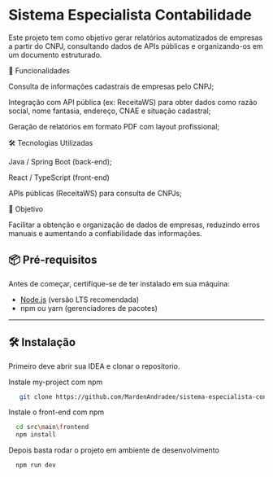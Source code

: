 
# Sistema Especialista Contabilidade

Este projeto tem como objetivo gerar relatórios automatizados de empresas a partir do CNPJ, consultando dados de APIs públicas e organizando-os em um documento estruturado.

🚀 Funcionalidades

Consulta de informações cadastrais de empresas pelo CNPJ;

Integração com API pública (ex: ReceitaWS) para obter dados como razão social, nome fantasia, endereço, CNAE e situação cadastral;

Geração de relatórios em formato PDF com layout profissional;


🛠️ Tecnologias Utilizadas

Java / Spring Boot (back-end);

React / TypeScript (front-end)

APIs públicas (ReceitaWS) para consulta de CNPJs;


📌 Objetivo

Facilitar a obtenção e organização de dados de empresas, reduzindo erros manuais e aumentando a confiabilidade das informações.



## 📦 Pré-requisitos
Antes de começar, certifique-se de ter instalado em sua máquina:
- [Node.js](https://nodejs.org/) (versão LTS recomendada)
- npm ou yarn (gerenciadores de pacotes)

---

## 🛠️ Instalação

Primeiro deve abrir sua IDEA e clonar o repositorio.

Instale my-project com npm

```bash
   git clone https://github.com/MardenAndradee/sistema-especialista-contabilidade
```

Instale o front-end com npm

```bash
  cd src\main\frontend
  npm install
```

Depois basta rodar o projeto em ambiente de desenvolvimento

```bash
  npm run dev
``` 
